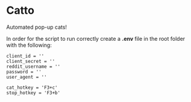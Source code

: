 # Catto
Automated pop-up cats!

In order for the script to run correctly create a **.env** file in the root folder with the following:
```
client_id = '' 
client_secret = ''
reddit_username = ''
password = ''
user_agent = ''

cat_hotkey = 'F3+c'
stop_hotkey = 'F3+b'
```
